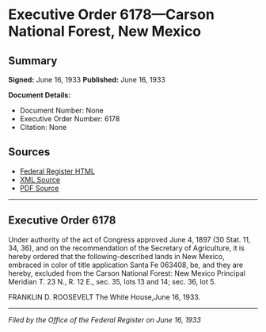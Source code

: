 # Executive Order 6178—Carson National Forest, New Mexico

## Summary

**Signed:** June 16, 1933
**Published:** June 16, 1933

**Document Details:**
- Document Number: None
- Executive Order Number: 6178
- Citation: None

## Sources
- [Federal Register HTML](https://www.presidency.ucsb.edu/documents/executive-order-6178-carson-national-forest-new-mexico)
- [XML Source](None)
- [PDF Source](None)

---

## Executive Order 6178

Under authority of the act of Congress approved June 4, 1897 (30 Stat. 11, 34, 36), and on the recommendation of the Secretary of Agriculture, it is hereby ordered that the following-described lands in New Mexico, embraced in color of title application Santa Fe 063408, be, and they are hereby, excluded from the Carson National Forest:
New Mexico Principal Meridian
T. 23 N., R. 12 E., sec. 35, lots 13 and 14;
sec. 36, lot 5.

FRANKLIN D. ROOSEVELT
The White House,June 16, 1933.

---

*Filed by the Office of the Federal Register on June 16, 1933*
